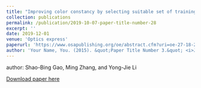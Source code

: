 ```yaml
---
title: "Improving color constancy by selecting suitable set of training images"
collection: publications
permalink: /publication/2019-10-07-paper-title-number-28
excerpt: ''
date: 2019-12-01
venue: 'Optics express'
paperurl: 'https://www.osapublishing.org/oe/abstract.cfm?uri=oe-27-18-25611'
author: 'Your Name, You. (2015). &quot;Paper Title Number 3.&quot; <i>Journal 1</i>. 1(3).'
---
```


author: Shao-Bing Gao, Ming Zhang, and Yong-Jie Li

[Download paper here](https://www.osapublishing.org/oe/abstract.cfm?uri=oe-27-18-25611)

